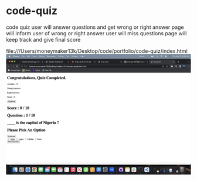 # code-quiz
code quiz
user will answer questions and get wrong or right answer 
page will inform user of wrong or right answer 
user will miss questions 
page will keep track and give final score 

file:///Users/moneymaker13k/Desktop/code/portfolio/code-quiz/index.html
![](./assets/deployedlink.png)